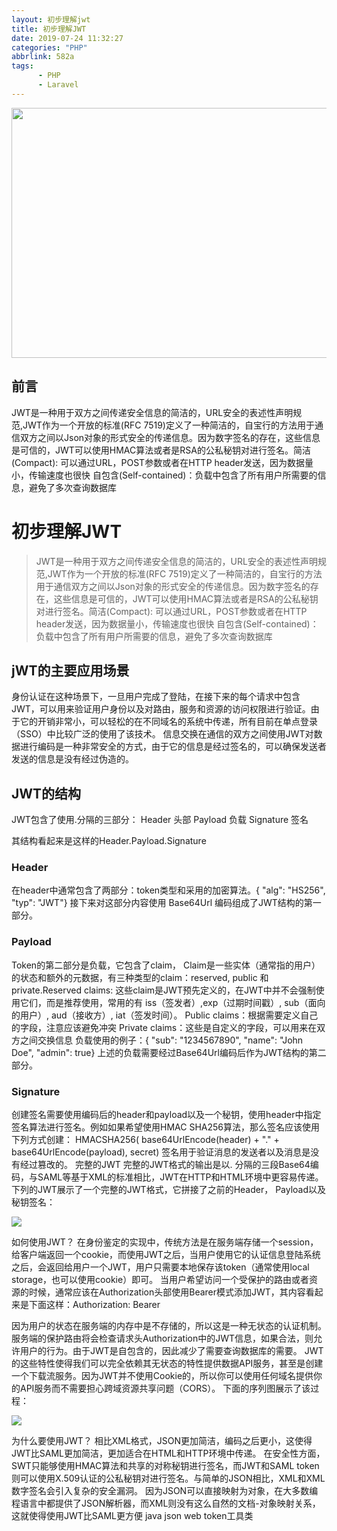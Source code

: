 ```yaml
---
layout: 初步理解jwt
title: 初步理解JWT
date: 2019-07-24 11:32:27
categories: "PHP"
abbrlink: 582a
tags: 
	  - PHP
	  - Laravel
---
```




<img src="http://images.linyiyuan.top/1147658-20171118202151718-1630139158.png" style="width:900px;height:400px" />

## 前言

JWT是一种用于双方之间传递安全信息的简洁的，URL安全的表述性声明规范,JWT作为一个开放的标准(RFC 7519)定义了一种简洁的，自宝行的方法用于通信双方之间以Json对象的形式安全的传递信息。因为数字签名的存在，这些信息是可信的，JWT可以使用HMAC算法或者是RSA的公私秘钥对进行签名。简洁(Compact): 可以通过URL，POST参数或者在HTTP header发送，因为数据量小，传输速度也很快 自包含(Self-contained)：负载中包含了所有用户所需要的信息，避免了多次查询数据库

<!--less-->




初步理解JWT
=======

> JWT是一种用于双方之间传递安全信息的简洁的，URL安全的表述性声明规范,JWT作为一个开放的标准(RFC 7519)定义了一种简洁的，自宝行的方法用于通信双方之间以Json对象的形式安全的传递信息。因为数字签名的存在，这些信息是可信的，JWT可以使用HMAC算法或者是RSA的公私秘钥对进行签名。简洁(Compact): 可以通过URL，POST参数或者在HTTP header发送，因为数据量小，传输速度也很快 自包含(Self-contained)：负载中包含了所有用户所需要的信息，避免了多次查询数据库

jWT的主要应用场景
----------

身份认证在这种场景下，一旦用户完成了登陆，在接下来的每个请求中包含JWT，可以用来验证用户身份以及对路由，服务和资源的访问权限进行验证。由于它的开销非常小，可以轻松的在不同域名的系统中传递，所有目前在单点登录（SSO）中比较广泛的使用了该技术。 信息交换在通信的双方之间使用JWT对数据进行编码是一种非常安全的方式，由于它的信息是经过签名的，可以确保发送者发送的信息是没有经过伪造的。

JWT的结构
------

JWT包含了使用.分隔的三部分： Header 头部 Payload 负载 Signature 签名

其结构看起来是这样的Header.Payload.Signature

### Header

在header中通常包含了两部分：token类型和采用的加密算法。{ "alg": "HS256", "typ": "JWT"} 接下来对这部分内容使用 Base64Url 编码组成了JWT结构的第一部分。

### Payload

Token的第二部分是负载，它包含了claim， Claim是一些实体（通常指的用户）的状态和额外的元数据，有三种类型的claim：reserved, public 和 private.Reserved claims: 这些claim是JWT预先定义的，在JWT中并不会强制使用它们，而是推荐使用，常用的有 iss（签发者）,exp（过期时间戳）, sub（面向的用户）, aud（接收方）, iat（签发时间）。 Public claims：根据需要定义自己的字段，注意应该避免冲突 Private claims：这些是自定义的字段，可以用来在双方之间交换信息 负载使用的例子：{ "sub": "1234567890", "name": "John Doe", "admin": true} 上述的负载需要经过Base64Url编码后作为JWT结构的第二部分。

### Signature

创建签名需要使用编码后的header和payload以及一个秘钥，使用header中指定签名算法进行签名。例如如果希望使用HMAC SHA256算法，那么签名应该使用下列方式创建： HMACSHA256( base64UrlEncode(header) + "." + base64UrlEncode(payload), secret) 签名用于验证消息的发送者以及消息是没有经过篡改的。 完整的JWT 完整的JWT格式的输出是以. 分隔的三段Base64编码，与SAML等基于XML的标准相比，JWT在HTTP和HTML环境中更容易传递。 下列的JWT展示了一个完整的JWT格式，它拼接了之前的Header， Payload以及秘钥签名：

![](http://pbqk96yoz.bkt.clouddn.com//ueditor/pic/2018-08-07/645cad70d42e1a66c371.png)

如何使用JWT？ 在身份鉴定的实现中，传统方法是在服务端存储一个session，给客户端返回一个cookie，而使用JWT之后，当用户使用它的认证信息登陆系统之后，会返回给用户一个JWT，用户只需要本地保存该token（通常使用local storage，也可以使用cookie）即可。 当用户希望访问一个受保护的路由或者资源的时候，通常应该在Authorization头部使用Bearer模式添加JWT，其内容看起来是下面这样：Authorization: Bearer <token>

因为用户的状态在服务端的内存中是不存储的，所以这是一种无状态的认证机制。服务端的保护路由将会检查请求头Authorization中的JWT信息，如果合法，则允许用户的行为。由于JWT是自包含的，因此减少了需要查询数据库的需要。 JWT的这些特性使得我们可以完全依赖其无状态的特性提供数据API服务，甚至是创建一个下载流服务。因为JWT并不使用Cookie的，所以你可以使用任何域名提供你的API服务而不需要担心跨域资源共享问题（CORS）。 下面的序列图展示了该过程：

![](http://pbqk96yoz.bkt.clouddn.com//ueditor/pic/2018-08-07/2f78d3df89480b1144bf.png)

为什么要使用JWT？ 相比XML格式，JSON更加简洁，编码之后更小，这使得JWT比SAML更加简洁，更加适合在HTML和HTTP环境中传递。 在安全性方面，SWT只能够使用HMAC算法和共享的对称秘钥进行签名，而JWT和SAML token则可以使用X.509认证的公私秘钥对进行签名。与简单的JSON相比，XML和XML数字签名会引入复杂的安全漏洞。 因为JSON可以直接映射为对象，在大多数编程语言中都提供了JSON解析器，而XML则没有这么自然的文档-对象映射关系，这就使得使用JWT比SAML更方便 java json web token工具类
